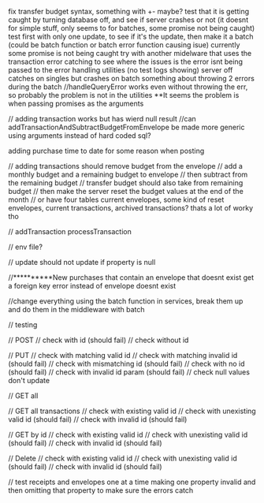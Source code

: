 fix transfer budget syntax, something with +- maybe?
test that it is getting caught by turning database off, and see if server crashes or not (it doesnt for simple stuff, only seems to for batches, some promise not being caught)
test first with only one update, to see if it's the update, then make it a batch (could be batch function or batch error function causing isue)
currently some promise is not being caught
try with another midelware that uses the transaction error catching to see where the issues is
the error isnt being passed to the error handling utilities (no test logs showing)
server off catches on singles but crashes on batch
something about throwing 2 errors during the batch
//handleQueryError works even without throwing the err, so probably the problem is not in the utilities
**It seems the problem is when passing promises as the arguments


// adding transaction works but has wierd null result
//can addTransactionAndSubtractBudgetFromEnvelope be made more generic using arguments instead of hard coded sql?


adding purchase time to date for some reason when posting






// adding transactions should remove budget from the envelope
// add a monthly budget and a remaining budget to envelope
// then subtract from the remaining budget
// transfer budget should also take from remaining budget
// then make the server reset the budget values at the end of the month
// or have four tables current envelopes, some kind of reset envelopes, current transactions, archived transactions? thats a lot of worky tho

// addTransaction processTransaction

// env file?


// update should not update if property is null



//**********New purchases that contain an envelope that doesnt exist get a foreign key error instead of envelope doesnt exist




//change everything using the batch function in services, break them up and do them in the middleware with batch





// testing

// POST
// check with id (should fail)
// check without id

// PUT
// check with matching valid id 
// check with matching invalid id (should fail)
// check with mismatching id (should fail)
// check with no id (should fail)
// check with invalid id param (should fail)
// check null values don't update

// GET all

// GET all transactions
// check with existing valid id 
// check with unexisting valid id (should fail)
// check with invalid id (should fail)

// GET by id
// check with existing valid id 
// check with unexisting valid id (should fail)
// check with invalid id (should fail)

// Delete
// check with existing valid id 
// check with unexisting valid id (should fail)
// check with invalid id (should fail)

// test receipts and envelopes one at a time making one property invalid and then omitting that property to make sure the errors catch






